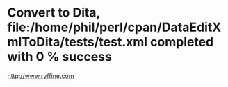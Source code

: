 # Convert to Dita, file:/home/phil/perl/cpan/DataEditXmlToDita/tests/test.xml  completed with 0 % success



http://www.ryffine.com
